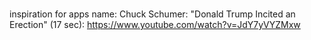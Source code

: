 #

inspiration for apps name:
Chuck Schumer: "Donald Trump Incited an Erection" (17 sec):
https://www.youtube.com/watch?v=JdY7yVYZMxw
